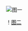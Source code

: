 ![图一](http://120.46.174.115:9000/chinese-calligraphy/IMG_1252.DNG)

！[图二](127.0.0.1:9000/chinese-calligraphy/IMG_1254.DNG)

